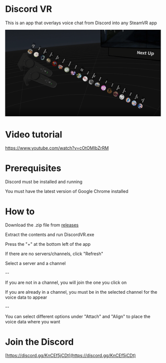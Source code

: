 # Discord VR
This is an app that overlays voice chat from Discord into any SteamVR app

![](https://github.com/designeerlabs/discord-vr/blob/main/DiscordVRScreenshot.PNG)

# Video tutorial
https://www.youtube.com/watch?v=cOtOMIbZrRM

# Prerequisites
Discord must be installed and running

You must have the latest version of Google Chrome installed

# How to
Download the .zip file from [releases](https://github.com/designeerlabs/discord-vr/releases)

Extract the contents and run DiscordVR.exe

Press the "+" at the bottom left of the app

If there are no servers/channels, click "Refresh"

Select a server and a channel

--

If you are not in a channel, you will join the one you click on

If you are already in a channel, you must be in the selected channel for the voice data to appear

--

You can select different options under "Attach" and "Align" to place the voice data where you want

# Join the Discord
[https://discord.gg/KnCEf5jCDt](https://discord.gg/KnCEf5jCDt)
